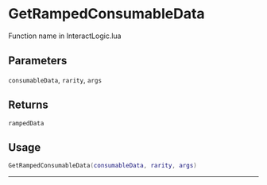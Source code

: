 # GetRampedConsumableData
Function name in InteractLogic.lua
## Parameters
`consumableData`, `rarity`, `args`
## Returns
`rampedData`
## Usage
```lua
GetRampedConsumableData(consumableData, rarity, args)
```
---
